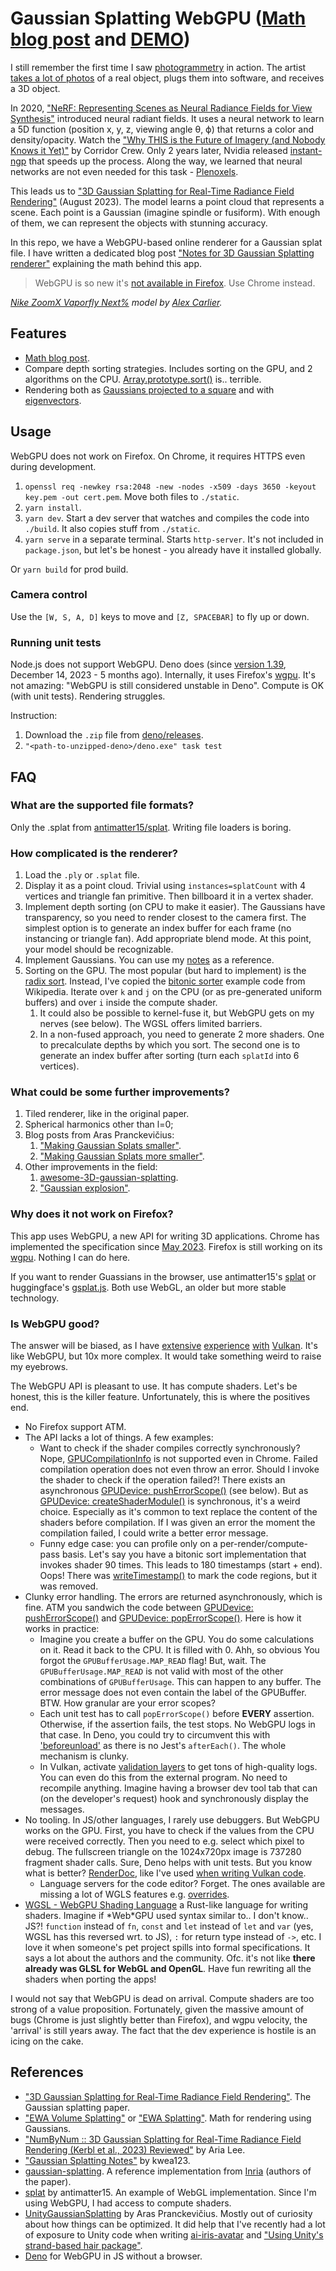# Gaussian Splatting WebGPU ([Math blog post](https://www.sctheblog.com/blog/gaussian-splatting/) and [DEMO](https://scthe.github.io/gaussian-splatting-webgpu/))

I still remember the first time I saw [photogrammetry](https://en.wikipedia.org/wiki/Photogrammetry) in action. The artist [takes a lot of photos](https://www.youtube.com/watch?v=B5hBBFM2I_w) of a real object, plugs them into software, and receives a 3D object.

In 2020, ["NeRF: Representing Scenes as Neural Radiance Fields for View Synthesis"](https://arxiv.org/abs/2003.08934) introduced neural radiant fields. It uses a neural network to learn a 5D function (position x, y, z, viewing angle θ, ϕ) that returns a color and density/opacity. Watch the ["Why THIS is the Future of Imagery (and Nobody Knows it Yet)"](https://www.youtube.com/watch?v=YX5AoaWrowY) by Corridor Crew. Only 2 years later, Nvidia released [instant-ngp](https://github.com/NVlabs/instant-ngp) that speeds up the process. Along the way, we learned that neural networks are not even needed for this task - [Plenoxels](https://alexyu.net/plenoxels/).

This leads us to ["3D Gaussian Splatting for Real-Time Radiance Field Rendering"](https://repo-sam.inria.fr/fungraph/3d-gaussian-splatting/) (August 2023). The model learns a point cloud that represents a scene. Each point is a Gaussian (imagine spindle or fusiform). With enough of them, we can represent the objects with stunning accuracy.

In this repo, we have a WebGPU-based online renderer for a Gaussian splat file. I have written a dedicated blog post ["Notes for 3D Gaussian Splatting renderer"](https://www.sctheblog.com/blog/gaussian-splatting/) explaining the math behind this app.

> WebGPU is so new it's [not available in Firefox](https://developer.mozilla.org/en-US/docs/Web/API/WebGPU_API#browser_compatibility). Use Chrome instead.



*[Nike ZoomX Vaporfly Next%](https://x.com/alexcarliera/status/1701255887107522943) model by [Alex Carlier](https://www.alexcarlier.com/).*


## Features

* [Math blog post](https://www.sctheblog.com/blog/gaussian-splatting/).
* Compare depth sorting strategies. Includes sorting on the GPU, and 2 algorithms on the CPU. [Array.prototype.sort()](https://developer.mozilla.org/en-US/docs/Web/JavaScript/Reference/Global_Objects/Array/sort) is.. terrible.
* Rendering both as [Gaussians projected to a square](https://www.sctheblog.com/blog/gaussian-splatting/#method-1-project-gaussian-to-a-square) and with [eigenvectors](https://www.sctheblog.com/blog/gaussian-splatting/#method-2-calculate-eigenvectors).


## Usage

WebGPU does not work on Firefox. On Chrome, it requires HTTPS even during development.

1. `openssl req -newkey rsa:2048 -new -nodes -x509 -days 3650 -keyout key.pem -out cert.pem`. Move both files to `./static`.
2. `yarn install`.
3. `yarn dev`. Start a dev server that watches and compiles the code into `./build`. It also copies stuff from `./static`.
4. `yarn serve` in a separate terminal. Starts `http-server`. It's not included in `package.json`, but let's be honest - you already have it installed globally.

Or `yarn build` for prod build.

### Camera control

Use the `[W, S, A, D]` keys to move and `[Z, SPACEBAR]` to fly up or down.

### Running unit tests

Node.js does not support WebGPU. Deno does (since [version 1.39](https://deno.com/blog/v1.39), December 14, 2023 - 5 months ago). Internally, it uses Firefox's [wgpu](https://github.com/gfx-rs/wgpu). It's not amazing: "WebGPU is still considered unstable in Deno". Compute is OK (with unit tests). Rendering struggles.

Instruction:

1. Download the `.zip` file from [deno/releases](https://github.com/denoland/deno/releases/tag/v1.43.6).
2. `"<path-to-unzipped-deno>/deno.exe" task test`



## FAQ

### What are the supported file formats?

Only the .splat from [antimatter15/splat](https://github.com/antimatter15/splat). Writing file loaders is boring.

### How complicated is the renderer?

1. Load the `.ply` or `.splat` file.
2. Display it as a point cloud. Trivial using `instances=splatCount` with 4 vertices and triangle fan primitive. Then billboard it in a vertex shader.
3. Implement depth sorting (on CPU to make it easier). The Gaussians have transparency, so you need to render closest to the camera first. The simplest option is to generate an index buffer for each frame (no instancing or triangle fan). Add appropriate blend mode. At this point, your model should be recognizable.
4. Implement Gaussians. You can use my [notes](https://www.sctheblog.com/blog/gaussian-splatting/) as a reference.
5. Sorting on the GPU. The most popular (but hard to implement) is the [radix sort](https://en.wikipedia.org/wiki/Radix_sort). Instead, I've copied the [bitonic sorter](https://en.wikipedia.org/wiki/Bitonic_sorter) example code from Wikipedia. Iterate over `k` and `j` on the CPU (or as pre-generated uniform buffers) and over `i` inside the compute shader.
      1. It could also be possible to kernel-fuse it, but WebGPU gets on my nerves (see below). The WGSL offers limited barriers.
      2. In a non-fused approach, you need to generate 2 more shaders. One to precalculate depths by which you sort. The second one is to generate an index buffer after sorting (turn each `splatId` into 6 vertices).


### What could be some further improvements?

   1. Tiled renderer, like in the original paper.
   2. Spherical harmonics other than l=0;
   3. Blog posts from Aras Pranckevičius:
      1. ["Making Gaussian Splats smaller"](https://aras-p.info/blog/2023/09/13/Making-Gaussian-Splats-smaller/).
      2. ["Making Gaussian Splats more smaller"](https://aras-p.info/blog/2023/09/27/Making-Gaussian-Splats-more-smaller/).
   4. Other improvements in the field:
      1. [awesome-3D-gaussian-splatting](https://github.com/MrNeRF/awesome-3D-gaussian-splatting).
      2. ["Gaussian explosion"](https://aras-p.info/blog/2023/12/08/Gaussian-explosion/).


### Why does it not work on Firefox?

This app uses WebGPU, a new API for writing 3D applications. Chrome has implemented the specification since [May 2023](https://developer.chrome.com/blog/webgpu-release). Firefox is still working on its [wgpu](https://github.com/gfx-rs/wgpu). Nothing I can do here.

If you want to render Guassians in the browser, use antimatter15's [splat](https://github.com/antimatter15/splat) or huggingface's [gsplat.js](https://github.com/huggingface/gsplat.js). Both use WebGL, an older but more stable technology.


### Is WebGPU good?

The answer will be biased, as I have [extensive](https://www.sctheblog.com/blog/vulkan-initialization/) [experience](https://www.sctheblog.com/blog/vulkan-synchronization/) [with](https://www.sctheblog.com/blog/vulkan-resources/) [Vulkan](https://www.sctheblog.com/blog/vulkan-frame/). It's like WebGPU, but 10x more complex. It would take something weird to raise my eyebrows.

The WebGPU API is pleasant to use. It has compute shaders. Let's be honest, this is the killer feature. Unfortunately, this is where the positives end.

* No Firefox support ATM.
* The API lacks a lot of things. A few examples:
    * Want to check if the shader compiles correctly synchronously? Nope, [GPUCompilationInfo](https://developer.mozilla.org/en-US/docs/Web/API/GPUCompilationInfo) is not supported even in Chrome. Failed compilation operation does not even throw an error. Should I invoke the shader to check if the operation failed?! There exists an asynchronous [GPUDevice: pushErrorScope()](https://developer.mozilla.org/en-US/docs/Web/API/GPUDevice/pushErrorScope) (see below). But as [GPUDevice: createShaderModule()](https://developer.mozilla.org/en-US/docs/Web/API/GPUDevice/createShaderModule) is synchronous, it's a weird choice. Especially as it's common to text replace the content of the shaders before compilation. If I was given an error the moment the compilation failed, I could write a better error message.
    * Funny edge case: you can profile only on a per-render/compute-pass basis. Let's say you have a bitonic sort implementation that invokes shader 90 times. This leads to 180 timestamps (start + end). Oops! There was [writeTimestamp()](https://developer.mozilla.org/en-US/docs/Web/API/GPUCommandEncoder/writeTimestamp) to mark the code regions, but it was removed.
* Clunky error handling. The errors are returned asynchronously, which is fine. ATM you sandwich the code between [GPUDevice: pushErrorScope()](https://developer.mozilla.org/en-US/docs/Web/API/GPUDevice/pushErrorScope) and [GPUDevice: popErrorScope()](https://developer.mozilla.org/en-US/docs/Web/API/GPUDevice/popErrorScope). Here is how it works in practice:
    * Imagine you create a buffer on the GPU. You do some calculations on it. Read it back to the CPU. It is filled with 0. Ahh, so obvious You forgot the `GPUBufferUsage.MAP_READ` flag! But, wait. The `GPUBufferUsage.MAP_READ` is not valid with most of the other combinations of `GPUBufferUsage`. This can happen to any buffer. The error message does not even contain the label of the GPUBuffer. BTW. How granular are your error scopes?
    * Each unit test has to call `popErrorScope()` before **EVERY** assertion. Otherwise, if the assertion fails, the test stops. No WebGPU logs in that case. In Deno, you could try to circumvent this with ['beforeunload'](https://docs.deno.com/runtime/manual/runtime/program_lifecycle) as there is no Jest's `afterEach()`. The whole mechanism is clunky.
    * In Vulkan, activate [validation layers](https://github.com/KhronosGroup/Vulkan-ValidationLayers) to get tons of high-quality logs. You can even do this from the external program. No need to recompile anything. Imagine having a browser dev tool tab that can (on the developer's request) hook and synchronously display the messages.
* No tooling. In JS/other languages, I rarely use debuggers. But WebGPU works on the GPU. First, you have to check if the values from the CPU were received correctly. Then you need to e.g. select which pixel to debug. The fullscreen triangle on the 1024x720px image is 737280 fragment shader calls. Sure, Deno helps with unit tests. But you know what is better? [RenderDoc](https://renderdoc.org/), like I've used [when writing Vulkan code](https://www.sctheblog.com/blog/debugging-vulkan-using-renderdoc/).
    * Language servers for the code editor? Forget. The ones available are missing a lot of WGLS features e.g. [overrides](https://www.w3.org/TR/WGSL/#override-decls).
* [WGSL - WebGPU Shading Language](https://www.w3.org/TR/WGSL/) a Rust-like language for writing shaders. Imagine if \*Web\*GPU used syntax similar to.. I don't know.. JS?! `function` instead of `fn`, `const` and `let` instead of `let` and `var` (yes, WGSL has this reversed wrt. to JS), `:` for return type instead of `->`, etc. I love it when someone's pet project spills into formal specifications. It says a lot about the authors and the community. Ofc. it's not like **there already was GLSL for WebGL and OpenGL**. Have fun rewriting all the shaders when porting the apps!

I would not say that WebGPU is dead on arrival. Compute shaders are too strong of a value proposition. Fortunately, given the massive amount of bugs (Chrome is just slightly better than Firefox), and wgpu velocity, the 'arrival' is still years away. The fact that the dev experience is hostile is an icing on the cake.


## References

* ["3D Gaussian Splatting for Real-Time Radiance Field Rendering"](https://repo-sam.inria.fr/fungraph/3d-gaussian-splatting/). The Gaussian splatting paper.
* ["EWA Volume Splatting"](https://www.cs.umd.edu/~zwicker/publications/EWAVolumeSplatting-VIS01.pdf) or ["EWA Splatting"](https://www.cs.umd.edu/~zwicker/publications/EWASplatting-TVCG02.pdf). Math for rendering using Gaussians.
* ["NumByNum :: 3D Gaussian Splatting for Real-Time Radiance Field Rendering (Kerbl et al., 2023) Reviewed"](https://medium.com/@AriaLeeNotAriel/numbynum-3d-gaussian-splatting-for-real-time-radiance-field-rendering-kerbl-et-al-60c0b25e5544) by Aria Lee.
* ["Gaussian Splatting Notes"](https://github.com/kwea123/gaussian_splatting_notes) by kwea123.
* [gaussian-splatting](https://github.com/graphdeco-inria/gaussian-splatting). A reference implementation from [Inria](https://www.inria.fr/en) (authors of the paper).
* [splat](https://github.com/antimatter15/splat) by antimatter15. An example of WebGL implementation. Since I'm using WebGPU, I had access to compute shaders.
* [UnityGaussianSplatting](https://github.com/aras-p/UnityGaussianSplatting) by Aras Pranckevičius. Mostly out of curiosity about how things can be optimized. It did help that I've recently had a lot of exposure to Unity code when writing [ai-iris-avatar](https://github.com/Scthe/ai-iris-avatar) and ["Using Unity's strand-based hair package"](https://www.sctheblog.com/blog/unity-hair/).
* [Deno](https://deno.com/) for WebGPU in JS without a browser.
